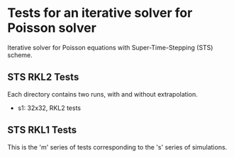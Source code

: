 Tests for an iterative solver for Poisson solver
================================================

Iterative solver for Poisson equations with Super-Time-Stepping (STS)
scheme.

STS RKL2 Tests
--------------

Each directory contains two runs, with and without extrapolation.

- s1: 32x32, RKL2 tests

STS RKL1 Tests
--------------

This is the 'm' series of tests corresponding to the 's' series of
simulations.